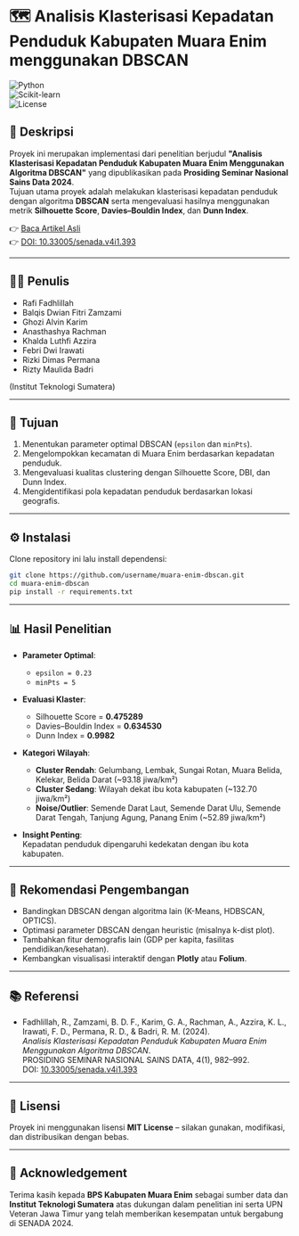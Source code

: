 # 🗺️ Analisis Klasterisasi Kepadatan Penduduk Kabupaten Muara Enim menggunakan DBSCAN

![Python](https://img.shields.io/badge/Python-3.9+-blue.svg)  
![Scikit-learn](https://img.shields.io/badge/Scikit--learn-ML-orange)  
![License](https://img.shields.io/badge/License-MIT-green)

## 📌 Deskripsi
Proyek ini merupakan implementasi dari penelitian berjudul **"Analisis Klasterisasi Kepadatan Penduduk Kabupaten Muara Enim Menggunakan Algoritma DBSCAN"** yang dipublikasikan pada **Prosiding Seminar Nasional Sains Data 2024**.  
Tujuan utama proyek adalah melakukan klasterisasi kepadatan penduduk dengan algoritma **DBSCAN** serta mengevaluasi hasilnya menggunakan metrik **Silhouette Score**, **Davies–Bouldin Index**, dan **Dunn Index**.

👉 [Baca Artikel Asli](https://prosiding-senada.upnjatim.ac.id/index.php/senada/article/view/393)  
👉 [DOI: 10.33005/senada.v4i1.393](https://doi.org/10.33005/senada.v4i1.393)

---

## 👨‍💻 Penulis
- Rafi Fadhlillah  
- Balqis Dwian Fitri Zamzami  
- Ghozi Alvin Karim  
- Anasthashya Rachman  
- Khalda Luthfi Azzira  
- Febri Dwi Irawati  
- Rizki Dimas Permana  
- Rizty Maulida Badri  

(Institut Teknologi Sumatera)

---

## 🎯 Tujuan
1. Menentukan parameter optimal DBSCAN (`epsilon` dan `minPts`).
2. Mengelompokkan kecamatan di Muara Enim berdasarkan kepadatan penduduk.
3. Mengevaluasi kualitas clustering dengan Silhouette Score, DBI, dan Dunn Index.
4. Mengidentifikasi pola kepadatan penduduk berdasarkan lokasi geografis.

---

## ⚙️ Instalasi
Clone repository ini lalu install dependensi:

```bash
git clone https://github.com/username/muara-enim-dbscan.git
cd muara-enim-dbscan
pip install -r requirements.txt
```


---

## 📊 Hasil Penelitian

- **Parameter Optimal**:  
  - `epsilon = 0.23`  
  - `minPts = 5`

- **Evaluasi Klaster**:  
  - Silhouette Score = **0.475289**  
  - Davies–Bouldin Index = **0.634530**  
  - Dunn Index = **0.9982**

- **Kategori Wilayah**:
  - **Cluster Rendah**: Gelumbang, Lembak, Sungai Rotan, Muara Belida, Kelekar, Belida Darat (~93.18 jiwa/km²)  
  - **Cluster Sedang**: Wilayah dekat ibu kota kabupaten (~132.70 jiwa/km²)  
  - **Noise/Outlier**: Semende Darat Laut, Semende Darat Ulu, Semende Darat Tengah, Tanjung Agung, Panang Enim (~52.89 jiwa/km²)  

- **Insight Penting**:  
  Kepadatan penduduk dipengaruhi kedekatan dengan ibu kota kabupaten.
  
---

## 🔮 Rekomendasi Pengembangan
- Bandingkan DBSCAN dengan algoritma lain (K-Means, HDBSCAN, OPTICS).  
- Optimasi parameter DBSCAN dengan heuristic (misalnya k-dist plot).  
- Tambahkan fitur demografis lain (GDP per kapita, fasilitas pendidikan/kesehatan).  
- Kembangkan visualisasi interaktif dengan **Plotly** atau **Folium**.  

---

## 📚 Referensi
- Fadhlillah, R., Zamzami, B. D. F., Karim, G. A., Rachman, A., Azzira, K. L., Irawati, F. D., Permana, R. D., & Badri, R. M. (2024).  
  *Analisis Klasterisasi Kepadatan Penduduk Kabupaten Muara Enim Menggunakan Algoritma DBSCAN*.  
  PROSIDING SEMINAR NASIONAL SAINS DATA, 4(1), 982–992.  
  DOI: [10.33005/senada.v4i1.393](https://doi.org/10.33005/senada.v4i1.393)

---

## 📜 Lisensi
Proyek ini menggunakan lisensi **MIT License** – silakan gunakan, modifikasi, dan distribusikan dengan bebas.

---

## 🙌 Acknowledgement
Terima kasih kepada **BPS Kabupaten Muara Enim** sebagai sumber data dan **Institut Teknologi Sumatera** atas dukungan dalam penelitian ini serta UPN Veteran Jawa Timur yang telah memberikan kesempatan untuk bergabung di SENADA 2024.
